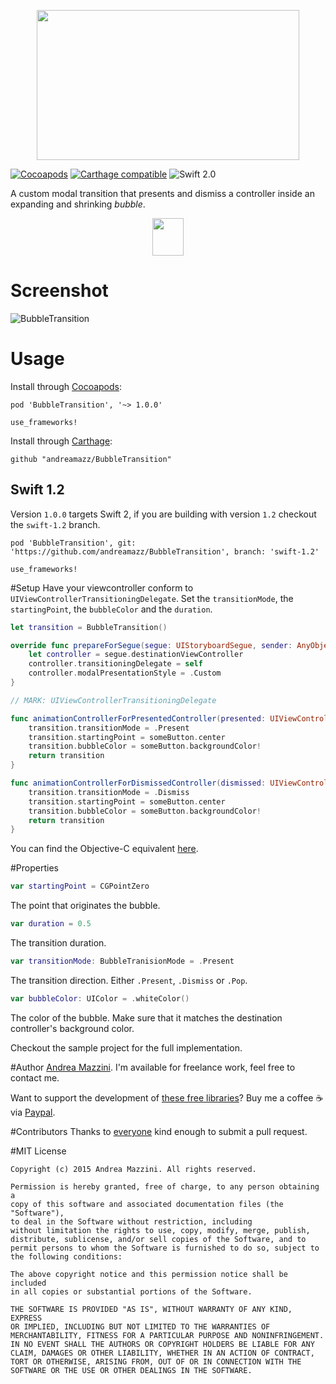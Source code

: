 <p align="center">
  <img width="420" height="240" src="assets/logo.png"/>
</p>

[![Cocoapods](https://cocoapod-badges.herokuapp.com/v/BubbleTransition/badge.svg)](http://cocoapods.org/?q=bubbletransition)
[![Carthage compatible](https://img.shields.io/badge/Carthage-compatible-4BC51D.svg?style=flat)](https://github.com/Carthage/Carthage)
![Swift 2.0](https://img.shields.io/badge/swift-2.0-orange.svg)

A custom modal transition that presents and dismiss a controller inside an expanding and shrinking _bubble_.

<p align="center">
  <a href='https://appetize.io/app/tck0418dftyfjxkqrfu34rwt44' alt='Live demo'>
    <img width="50" height="60" src="assets/demo.png"/>
  </a>
</p>

# Screenshot
![BubbleTransition](https://raw.githubusercontent.com/andreamazz/BubbleTransition/master/assets/screenshot.gif)

# Usage
Install through [Cocoapods](http://cocoapods.org):
```
pod 'BubbleTransition', '~> 1.0.0'

use_frameworks!
```
Install through [Carthage](https://github.com/Carthage/Carthage):
```
github "andreamazz/BubbleTransition"
```

## Swift 1.2
Version `1.0.0` targets Swift 2, if you are building with version `1.2` checkout the `swift-1.2` branch.
```
pod 'BubbleTransition', git: 'https://github.com/andreamazz/BubbleTransition', branch: 'swift-1.2'

use_frameworks!
```

#Setup
Have your viewcontroller conform to `UIViewControllerTransitioningDelegate`. Set the `transitionMode`, the `startingPoint`, the `bubbleColor` and the `duration`.
```swift
let transition = BubbleTransition()

override func prepareForSegue(segue: UIStoryboardSegue, sender: AnyObject?) {
    let controller = segue.destinationViewController
    controller.transitioningDelegate = self
    controller.modalPresentationStyle = .Custom
}

// MARK: UIViewControllerTransitioningDelegate

func animationControllerForPresentedController(presented: UIViewController, presentingController presenting: UIViewController, sourceController source: UIViewController) -> UIViewControllerAnimatedTransitioning? {
    transition.transitionMode = .Present
    transition.startingPoint = someButton.center
    transition.bubbleColor = someButton.backgroundColor!
    return transition
}

func animationControllerForDismissedController(dismissed: UIViewController) -> UIViewControllerAnimatedTransitioning? {
    transition.transitionMode = .Dismiss
    transition.startingPoint = someButton.center
    transition.bubbleColor = someButton.backgroundColor!
    return transition
}
```

You can find the Objective-C equivalent [here](https://gist.github.com/andreamazz/9b0d6c7db065555ec0d7).

#Properties
```swift
var startingPoint = CGPointZero
```
The point that originates the bubble.

```swift
var duration = 0.5
```
The transition duration.

```swift
var transitionMode: BubbleTranisionMode = .Present
```
The transition direction. Either `.Present`, `.Dismiss` or `.Pop`.

```swift
var bubbleColor: UIColor = .whiteColor()
```
The color of the bubble. Make sure that it matches the destination controller's background color.  

Checkout the sample project for the full implementation.

#Author
[Andrea Mazzini](https://twitter.com/theandreamazz). I'm available for freelance work, feel free to contact me. 

Want to support the development of [these free libraries](https://cocoapods.org/owners/734)? Buy me a coffee ☕️ via [Paypal](https://www.paypal.me/andreamazzini).  

#Contributors
Thanks to [everyone](https://github.com/andreamazz/BubbleTransition/graphs/contributors) kind enough to submit a pull request. 

#MIT License

	Copyright (c) 2015 Andrea Mazzini. All rights reserved.

	Permission is hereby granted, free of charge, to any person obtaining a
	copy of this software and associated documentation files (the "Software"),
	to deal in the Software without restriction, including
	without limitation the rights to use, copy, modify, merge, publish,
	distribute, sublicense, and/or sell copies of the Software, and to
	permit persons to whom the Software is furnished to do so, subject to
	the following conditions:

	The above copyright notice and this permission notice shall be included
	in all copies or substantial portions of the Software.

	THE SOFTWARE IS PROVIDED "AS IS", WITHOUT WARRANTY OF ANY KIND, EXPRESS
	OR IMPLIED, INCLUDING BUT NOT LIMITED TO THE WARRANTIES OF
	MERCHANTABILITY, FITNESS FOR A PARTICULAR PURPOSE AND NONINFRINGEMENT.
	IN NO EVENT SHALL THE AUTHORS OR COPYRIGHT HOLDERS BE LIABLE FOR ANY
	CLAIM, DAMAGES OR OTHER LIABILITY, WHETHER IN AN ACTION OF CONTRACT,
	TORT OR OTHERWISE, ARISING FROM, OUT OF OR IN CONNECTION WITH THE
	SOFTWARE OR THE USE OR OTHER DEALINGS IN THE SOFTWARE.
	
